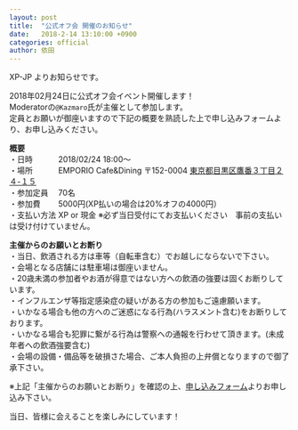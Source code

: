 ```yaml
---
layout: post
title:  "公式オフ会 開催のお知らせ"
date:   2018-2-14 13:10:00 +0900
categories: official
author: 依田
---  
```

XP-JP よりお知らせです。

2018年02月24日に公式オフ会イベント開催します！  
Moderatorの`@Kazmaro`氏が主催として参加します。  
定員とお願いが御座いますので下記の概要を熟読した上で申し込みフォームより、お申し込みください。  

**概要**  
・日時　　 　2018/02/24 18:00～  
・場所 　　　EMPORIO Cafe&Dining 〒152-0004 [東京都目黒区鷹番３丁目２４-１５](https://www.google.co.jp/maps?q=%E6%9D%B1%E4%BA%AC%E9%83%BD%E7%9B%AE%E9%BB%92%E5%8C%BA%E9%B7%B9%E7%95%AA%EF%BC%93%E4%B8%81%E7%9B%AE%EF%BC%92%EF%BC%94-%EF%BC%91%EF%BC%95&um=1&ie=UTF-8&sa=X&ved=0ahUKEwi-nMifxaTZAhWLebwKHci1B5cQ_AUICigB)  
・参加定員 　70名  
・参加費 　　5000円(XP払いの場合は20%オフの4000円）  
・支払い方法 XP or 現金 ※必ず当日受付にてお支払いください　事前の支払いは受け付けていません。  

**主催からのお願いとお断り**  
・当日、飲酒される方は車等（自転車含む）でお越しにならないで下さい。  
・会場となる店舗には駐車場は御座いません。  
・20歳未満の参加者やお酒が得意ではない方への飲酒の強要は固くお断りしています。  
・インフルエンザ等指定感染症の疑いがある方の参加もご遠慮願います。  
・いかなる場合も他の方へのご迷惑になる行為(ハラスメント含む)をお断りしております。  
・いかなる場合も犯罪に繋がる行為は警察への通報を行わせて頂きます。(未成年者への飲酒強要含む)  
・会場の設備・備品等を破損さた場合、ご本人負担の上弁償となりますので御了承下さい。  

※上記「主催からのお願いとお断り」を確認の上、[申し込みフォーム](https://docs.google.com/forms/d/e/1FAIpQLSf-XHudKsdTVSOqLmS6_n7R8eTwdVYg4P7b0zQsf9zzWSQNXA/viewform)よりお申し込み下さい。  

当日、皆様に会えることを楽しみにしています！  
